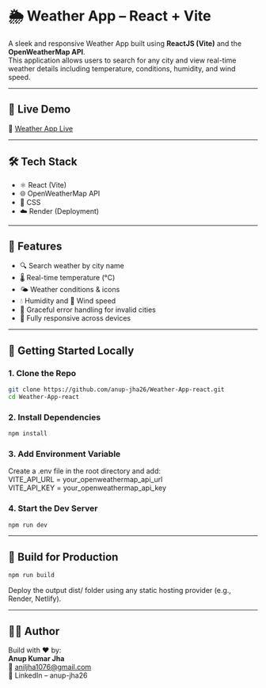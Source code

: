 # 🌦️ Weather App – React + Vite

A sleek and responsive Weather App built using **ReactJS (Vite)** and the **OpenWeatherMap API**.  
This application allows users to search for any city and view real-time weather details including temperature, conditions, humidity, and wind speed.

---

## 🚀 Live Demo

🔗 [Weather App Live](https://weather-app-react-p1co.onrender.com)

---

## 🛠️ Tech Stack

- ⚛️ React (Vite)
- 🌐 OpenWeatherMap API
- 🎨 CSS
- ☁️ Render (Deployment)

---

## 📌 Features

- 🔍 Search weather by city name  
- 🌡️ Real-time temperature (°C)  
- 🌤️ Weather conditions & icons  
- 💧 Humidity and 💨 Wind speed  
- 🚫 Graceful error handling for invalid cities  
- 📱 Fully responsive across devices

---

## 🔧 Getting Started Locally

### 1. Clone the Repo
```bash
git clone https://github.com/anup-jha26/Weather-App-react.git
cd Weather-App-react
```

### 2. Install Dependencies
```bash
npm install
```

### 3. Add Environment Variable
Create a .env file in the root directory and add:  
VITE_API_URL = your_openweathermap_api_url  
VITE_API_KEY = your_openweathermap_api_key  

### 4. Start the Dev Server
```bash
npm run dev
```

---

## 🚀 Build for Production
```bash
npm run build
```
Deploy the output dist/ folder using any static hosting provider (e.g., Render, Netlify).

---

## 👨‍💻 Author
Build with ♥️ by:  
**Anup Kumar Jha**  
📧 aniljha1076@gmail.com  
🔗 LinkedIn – anup-jha26  
